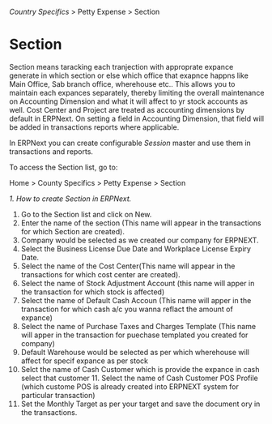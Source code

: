 *Country Specifics* > Petty Expense > Section
# Section

Section means taracking each tranjection with approprate expance generate in which section or else which office that exapnce happns like Main Office, Sab branch office, wherehouse etc..
This allows you to maintain each expances separately, thereby limiting the overall maintenance on Accounting Dimension and what it will affect to yr stock accounts as well.
Cost Center and Project are treated as accounting dimensions by default in ERPNext. On setting a field in Accounting Dimension, that field will be added in transactions reports where applicable.

In ERPNext you can create configurable *Session* master and use them in transactions and reports.

To access the Section list, go to:

Home > County Specifics > Petty Expense > Section

*1. How to create Section in ERPNext.*

1. Go to the Section list and click on New.
2. Enter the name of the section (This name will appear in the transactions for which Section are created).
3. Company would be selected as we created our company for ERPNEXT.
4. Select the Business License Due Date and Workplace License Expiry Date.
5. Select the name of the Cost Center(This name will appear in the transactions for which cost center are created).
6. Select the name of Stock Adjustment Account (this name will apper in the transaction for which stock is affected)
7. Select the name of Default Cash Accoun (This name will apper in the transaction for which cash a/c you wanna reflact the amount of expance)
8. Select the name of Purchase Taxes and Charges Template (This name will apper in the transaction for puechase templated you created for company)
9. Default Warehouse would be selected as per which wherehouse will affect for specif expance as per stock 
10. Selct the name of Cash Customer which is provide the expance in cash select that customer 11. Select the name of Cash Customer POS Profile (which custome POS is already created into ERPNEXT system for particular transaction)
11. Set the Monthly Target as per your target and save the document
ory in the transactions.
